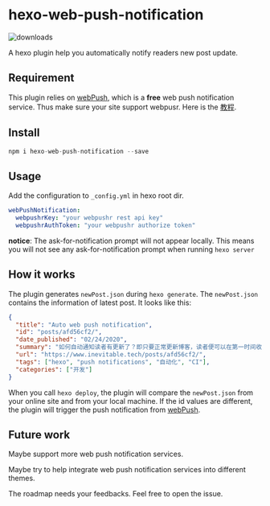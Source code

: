 # hexo-web-push-notification

![downloads](https://img.shields.io/npm/dt/hexo-web-push-notification)

A hexo plugin help you automatically notify readers new post update.

## Requirement

This plugin relies on [webPush](https://www.webpushr.com/), which is a **free** web push notification service. Thus make sure your site support webpusr. Here is the [教程](https://www.inevitable.tech/posts/98ae9e55/).

## Install

```js
npm i hexo-web-push-notification --save
```

## Usage

Add the configuration to `_config.yml` in hexo root dir.

```yml
webPushNotification:
  webpushrKey: "your webpushr rest api key"
  webpushrAuthToken: "your webpushr authorize token"
```

**notice**: The ask-for-notification prompt will not appear locally. This means you will not see any ask-for-notification prompt when running `hexo server`

## How it works

The plugin generates `newPost.json` during `hexo generate`. The `newPost.json` contains the information of latest post. It looks like this:

```json
{
  "title": "Auto web push notification",
  "id": "posts/afd56cf2/",
  "date_published": "02/24/2020",
  "summary": "如何自动通知读者有更新了？即只要正常更新博客，读者便可以在第一时间收到关于新文章的通知。",
  "url": "https://www.inevitable.tech/posts/afd56cf2/",
  "tags": ["hexo", "push notifications", "自动化", "CI"],
  "categories": ["开发"]
}
```

When you call `hexo deploy`, the plugin will compare the `newPost.json` from your online site and from your local machine. If the id values are different, the plugin will trigger the push notification from [webPush](https://www.webpushr.com/).

## Future work

Maybe support more web push notification services.

Maybe try to help integrate web push notification services into different themes.

The roadmap needs your feedbacks. Feel free to open the issue.
